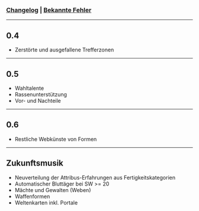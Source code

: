 ### [Changelog](https://github.com/christophergoltz/imago-app/blob/develop/CHANGELOG.md) | [Bekannte Fehler](https://github.com/christophergoltz/imago-app/issues?q=is%3Aissue+is%3Aopen+label%3Abug)

---
## 0.4
- Zerstörte und ausgefallene Trefferzonen

---
## 0.5
- Wahltalente
- Rassenunterstützung
- Vor- und Nachteile

---
## 0.6
- Restliche Webkünste von Formen

---
## Zukunftsmusik
- Neuverteilung der Attribus-Erfahrungen aus Fertigkeitskategorien
- Automatischer Bluttäger bei SW >= 20
- Mächte und Gewalten (Weben)
- Waffenformen
- Weltenkarten inkl. Portale
